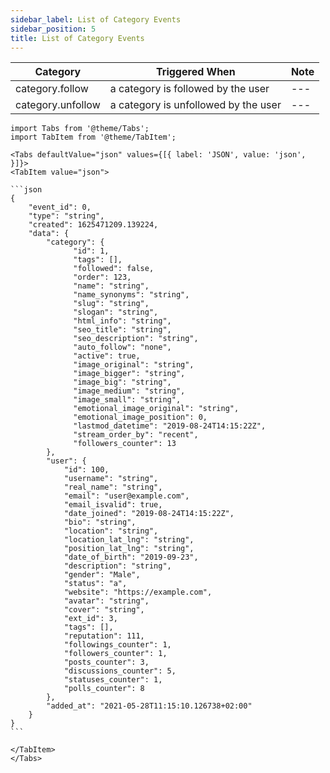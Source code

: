 ```yaml
---
sidebar_label: List of Category Events
sidebar_position: 5
title: List of Category Events
---
```



| Category          | Triggered When                       | Note |
|-------------------|--------------------------------------|------|
| category.follow   | a category is followed by the user   | ---  |
| category.unfollow | a category is unfollowed by the user | ---  |



````mdx-code-block
import Tabs from '@theme/Tabs';
import TabItem from '@theme/TabItem';

<Tabs defaultValue="json" values={[{ label: 'JSON', value: 'json', }]}>
<TabItem value="json">

```json
{
    "event_id": 0,
    "type": "string",
    "created": 1625471209.139224,
    "data": {
        "category": {
              "id": 1,
              "tags": [],
              "followed": false,
              "order": 123,
              "name": "string",
              "name_synonyms": "string",
              "slug": "string",
              "slogan": "string",
              "html_info": "string",
              "seo_title": "string",
              "seo_description": "string",
              "auto_follow": "none",
              "active": true,
              "image_original": "string",
              "image_bigger": "string",
              "image_big": "string",
              "image_medium": "string",
              "image_small": "string",
              "emotional_image_original": "string",
              "emotional_image_position": 0,
              "lastmod_datetime": "2019-08-24T14:15:22Z",
              "stream_order_by": "recent",
              "followers_counter": 13
        },
        "user": {
            "id": 100,
            "username": "string",
            "real_name": "string",
            "email": "user@example.com",
            "email_isvalid": true,
            "date_joined": "2019-08-24T14:15:22Z",
            "bio": "string",
            "location": "string",
            "location_lat_lng": "string",
            "position_lat_lng": "string",
            "date_of_birth": "2019-09-23",
            "description": "string",
            "gender": "Male",
            "status": "a",
            "website": "https://example.com",
            "avatar": "string",
            "cover": "string",
            "ext_id": 3,
            "tags": [],
            "reputation": 111,
            "followings_counter": 1,
            "followers_counter": 1,
            "posts_counter": 3,
            "discussions_counter": 5,
            "statuses_counter": 1,
            "polls_counter": 8
        },
        "added_at": "2021-05-28T11:15:10.126738+02:00"
    }
}
```

</TabItem>
</Tabs>
````